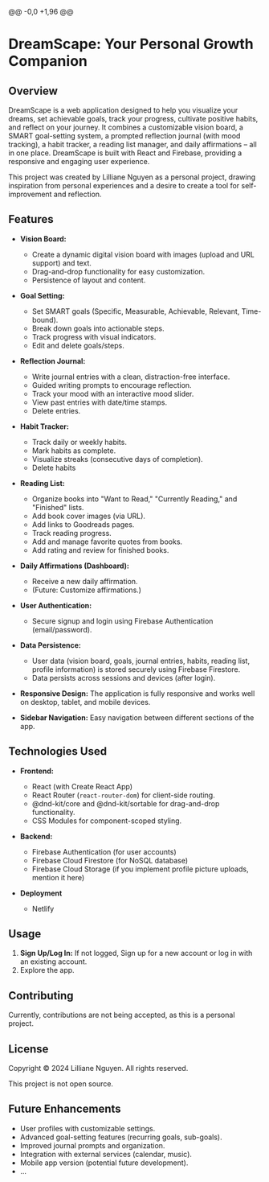 @@ -0,0 +1,96 @@
 # DreamScape: Your Personal Growth Companion
 
 ## Overview
 
 DreamScape is a web application designed to help you visualize your dreams, set achievable goals, track your progress, cultivate positive habits, and reflect on your journey.  It combines a customizable vision board, a SMART goal-setting system, a prompted reflection journal (with mood tracking), a habit tracker, a reading list manager, and daily affirmations – all in one place.  DreamScape is built with React and Firebase, providing a responsive and engaging user experience.
 
 This project was created by Lilliane Nguyen as a personal project, drawing inspiration from personal experiences and a desire to create a tool for self-improvement and reflection.
 
 ## Features
 
 *   **Vision Board:**
     *   Create a dynamic digital vision board with images (upload and URL support) and text.
     *   Drag-and-drop functionality for easy customization.
     *   Persistence of layout and content.
 
 *   **Goal Setting:**
     *   Set SMART goals (Specific, Measurable, Achievable, Relevant, Time-bound).
     *   Break down goals into actionable steps.
     *   Track progress with visual indicators.
     *   Edit and delete goals/steps.
 
 *   **Reflection Journal:**
     *   Write journal entries with a clean, distraction-free interface.
     *   Guided writing prompts to encourage reflection.
     *   Track your mood with an interactive mood slider.
     *   View past entries with date/time stamps.
     *   Delete entries.
 
 *   **Habit Tracker:**
     *   Track daily or weekly habits.
     *   Mark habits as complete.
     *   Visualize streaks (consecutive days of completion).
     *   Delete habits
 
 *   **Reading List:**
     *   Organize books into "Want to Read," "Currently Reading," and "Finished" lists.
     *   Add book cover images (via URL).
     *   Add links to Goodreads pages.
     *   Track reading progress.
     *   Add and manage favorite quotes from books.
     *   Add rating and review for finished books.
 
 *   **Daily Affirmations (Dashboard):**
     *   Receive a new daily affirmation.
     *   (Future: Customize affirmations.)
 
 *   **User Authentication:**
     *   Secure signup and login using Firebase Authentication (email/password).
 
 *   **Data Persistence:**
     *   User data (vision board, goals, journal entries, habits, reading list, profile information) is stored securely using Firebase Firestore.
     *   Data persists across sessions and devices (after login).
 
 *   **Responsive Design:** The application is fully responsive and works well on desktop, tablet, and mobile devices.
 
 *   **Sidebar Navigation:** Easy navigation between different sections of the app.
 
 ## Technologies Used
 
 *   **Frontend:**
     *   React (with Create React App)
     *   React Router (`react-router-dom`) for client-side routing.
     *   @dnd-kit/core and @dnd-kit/sortable for drag-and-drop functionality.
     *   CSS Modules for component-scoped styling.
 
 *   **Backend:**
     *   Firebase Authentication (for user accounts)
     *   Firebase Cloud Firestore (for NoSQL database)
     *   Firebase Cloud Storage (if you implement profile picture uploads, mention it here)
 
 * **Deployment**
     * Netlify
 
 ## Usage
 
 1. **Sign Up/Log In:** If not logged, Sign up for a new account or log in with an existing account.
 2. Explore the app.
 
 ## Contributing
 
 Currently, contributions are not being accepted, as this is a personal project. 
 
 ## License
 
 Copyright © 2024 Lilliane Nguyen. All rights reserved.
 
 This project is not open source.
 
 ## Future Enhancements
 
 *   User profiles with customizable settings.
 *   Advanced goal-setting features (recurring goals, sub-goals).
 *   Improved journal prompts and organization.
 *   Integration with external services (calendar, music).
 *   Mobile app version (potential future development).
 *   ...

